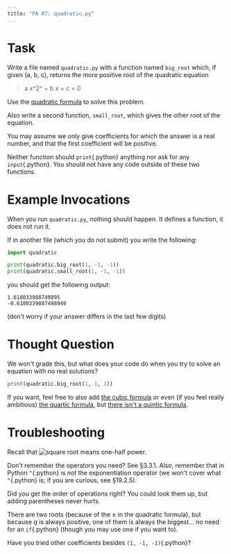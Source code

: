 ```yaml
---
title: "PA 07: quadratic.py"
...
```


# Task

Write a file named `quadratic.py` with a function named `big_root` which, if given (a, b, c), returns the more positive root of the quadratic equation 

> a *x*^2^ + b *x* + c = 0

Use the [quadratic formula](https://en.wikipedia.org/wiki/Quadratic_formula) to solve this problem.

Also write a second function, `small_root`, which gives the other root of the equation.

You may assume we only give coefficients for which the answer is a real number, and that the first coefficient will be positive.

Neither function should `print`{.python} anything nor ask for any `input`{.python}.
You should not have any code outside of these two functions.

# Example Invocations

When you run `quadratic.py`, nothing should happen.
It defines a function, it does not run it.

If in another file (which you do not submit) you write the following:

````python
import quadratic

print(quadratic.big_root(1, -1, -1))
print(quadratic.small_root(1, -1, -1))
````

you should get the following output:

````
1.618033988749895
-0.6180339887498949
````

(don't worry if your answer differs in the last few digits)

# Thought Question

We won't grade this, but what does your code do when you try to solve an equation with no real solutions?

````python
print(quadratic.big_root(1, 1, 1))
````

If you want, feel free to also add [the cubic formula](https://math.vanderbilt.edu/schectex/courses/cubic/) or even (if you feel really ambitious) [the quartic formula](https://en.wikipedia.org/wiki/Quartic_function#General_formula_for_roots),
but [there isn't a quintic formula](https://en.wikipedia.org/wiki/Abel%E2%80%93Ruffini_theorem).

# Troubleshooting

Recall that <img src="https://wikimedia.org/api/rest_v1/media/math/render/svg/ceaad50b7a0ae8ad64014319f138887ec5147f6c" title="square root means one-half power"/>.

Don't remember the operators you need?  See &sect;3.3.1.  Also, remember that in Python `^`{.python} is *not* the exponentiation operator (we won't cover what `^`{.python} is; if you are curious, see &sect;19.2.5).

Did you get the order of operations right?  You could look them up, but adding parentheses never hurts.

There are two roots (because of the &plusmn; in the quadratic formula), but because $q$ is always positive, one of them is always the biggest&hellip; no need for an `if`{.python} (though you may use one if you want to).

Have you tried other coefficients besides `(1, -1, -1)`{.python}?

